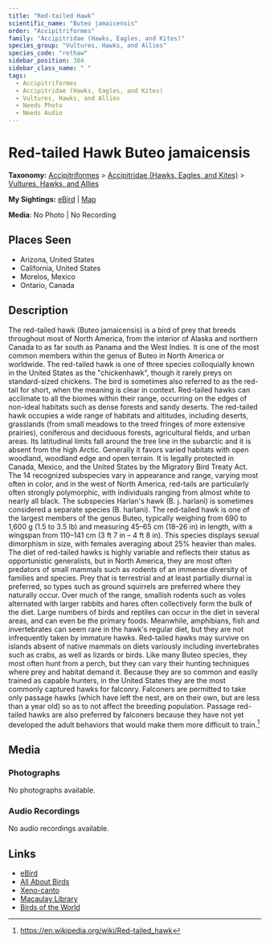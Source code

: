 ```yaml
---
title: "Red-tailed Hawk"
scientific_name: "Buteo jamaicensis"
order: "Accipitriformes"
family: "Accipitridae (Hawks, Eagles, and Kites)"
species_group: "Vultures, Hawks, and Allies"
species_code: "rethaw"
sidebar_position: 304
sidebar_class_name: " "
tags: 
  - Accipitriformes
  - Accipitridae (Hawks, Eagles, and Kites)
  - Vultures, Hawks, and Allies
  - Needs Photo
  - Needs Audio
---
```


# Red-tailed Hawk <span className='sci_name'>Buteo jamaicensis</span>

**Taxonomy:** [Accipitriformes](/tags/accipitriformes) > [Accipitridae (Hawks, Eagles, and Kites)](/tags/accipitridae-hawks-eagles-and-kites) > [Vultures, Hawks, and Allies](/tags/vultures-hawks-and-allies)

**My Sightings:** [eBird](https://ebird.org/lifelist?r=world&time=life&spp=rethaw) | [Map](/map?species_code=rethaw)

**Media**: No Photo | No Recording

## Places Seen

* Arizona, United States
* California, United States
* Morelos, Mexico
* Ontario, Canada

## Description
The red-tailed hawk (Buteo jamaicensis) is a bird of prey that breeds throughout most of North America, from the interior of Alaska and northern Canada to as far south as Panama and the West Indies. It is one of the most common members within the genus of Buteo in North America or worldwide. The red-tailed hawk is one of three species colloquially known in the United States as the "chickenhawk", though it rarely preys on standard-sized chickens. The bird is sometimes also referred to as the red-tail for short, when the meaning is clear in context. 
Red-tailed hawks can acclimate to all the biomes within their range, occurring on the edges of non-ideal habitats such as dense forests and sandy deserts. The red-tailed hawk occupies a wide range of habitats and altitudes, including deserts, grasslands (from small meadows to the treed fringes of more extensive prairies), coniferous and deciduous forests, agricultural fields, and urban areas. Its latitudinal limits fall around the tree line in the subarctic and it is absent from the high Arctic. Generally it favors varied habitats with open woodland, woodland edge and open terrain. It is legally protected in Canada, Mexico, and the United States by the Migratory Bird Treaty Act.
The 14 recognized subspecies vary in appearance and range, varying most often in color, and in the west of North America, red-tails are particularly often strongly polymorphic, with individuals ranging from almost white to nearly all black. The subspecies Harlan's hawk (B. j. harlani) is sometimes considered a separate species (B. harlani). The red-tailed hawk is one of the largest members of the genus Buteo, typically weighing from 690 to 1,600 g (1.5 to 3.5 lb) and measuring 45–65 cm (18–26 in) in length, with a wingspan from 110–141 cm (3 ft 7 in – 4 ft 8 in). This species displays sexual dimorphism in size, with females averaging about 25% heavier than males.
The diet of red-tailed hawks is highly variable and reflects their status as opportunistic generalists, but in North America, they are most often  predators of small mammals such as rodents of an immense diversity of families and species. Prey that is terrestrial and at least partially diurnal is preferred, so types such as ground squirrels are preferred where they naturally occur. Over much of the range, smallish rodents such as voles alternated with larger rabbits and hares often collectively form the bulk of the diet. Large numbers of birds and reptiles can occur in the diet in several areas, and can even be the primary foods. 
Meanwhile, amphibians, fish and invertebrates can seem rare in the hawk's regular diet, but they are not infrequently taken by immature hawks. Red-tailed hawks may survive on islands absent of native mammals on diets variously including invertebrates such as crabs, as well as lizards or birds. Like many Buteo species, they most often hunt from a perch, but they can vary their hunting techniques where prey and habitat demand it. Because they are so common and easily trained as capable hunters, in the United States they are the most commonly captured hawks for falconry. Falconers are permitted to take only passage hawks (which have left the nest, are on their own, but are less than a year old) so as to not affect the breeding population. Passage red-tailed hawks are also preferred by falconers because they have not yet developed the adult behaviors that would make them more difficult to train.[^1]

[^1]: https://en.wikipedia.org/wiki/Red-tailed_hawk

## Media
### Photographs
No photographs available.

### Audio Recordings
No audio recordings available.

## Links
* [eBird](https://ebird.org/species/rethaw) 
* [All About Birds](https://www.allaboutbirds.org/guide/rethaw) 
* [Xeno-canto](https://www.xeno-canto.org/species/buteo-jamaicensis) 
* [Macaulay Library](https://search.macaulaylibrary.org/catalog?taxonCode=rethaw&sort=rating_rank_desc)
* [Birds of the World](https://birdsoftheworld.org/bow/species/rethaw)
